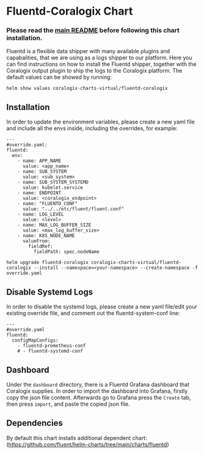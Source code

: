# Fluentd-Coralogix Chart
### Please read the [main README](https://github.com/coralogix/eng-integrations/blob/master/README.md) before following this chart installation.

Fluentd is a flexible data shipper with many available plugins and capabalities, that we are using as a logs shipper to our platform.
Here you can find instructions on how to install the Fluentd shipper, together with the Coralogix output plugin to ship the logs to the Coralogix platform.
The default values can be showed by running:
```
helm show values coralogix-charts-virtual/fluentd-coralogix 
```

## Installation 
In order to update the environment variables, please create a new yaml file and include all the envs inside, including the overrides, for example:
```
---
#override.yaml:
fluentd:
  env:
    - name: APP_NAME
      value: <app_name>
    - name: SUB_SYSTEM
      value: <sub_system>
    - name: SUB_SYSTEM_SYSTEMD
      value: kubelet.service
    - name: ENDPOINT
      value: <coralogix_endpoint>
    - name: "FLUENTD_CONF"
      value: "../../etc/fluent/fluent.conf"
    - name: LOG_LEVEL
      value: <level>
    - name: MAX_LOG_BUFFER_SIZE
      value: <max_log_buffer_size>
    - name: K8S_NODE_NAME
      valueFrom:
        fieldRef:
          fieldPath: spec.nodeName
```

```
helm upgrade fluentd-coralogix coralogix-charts-virtual/fluentd-coralogix --install --namespace=<your-namespace> --create-namespace -f override.yaml
```

## Disable Systemd Logs
In order to disable the systemd logs, please create a new yaml file/edit your existing override file, and comment out the fluentd-system-conf line:
```
---
#override.yaml
fluentd:
  configMapConfigs:
    - fluentd-prometheus-conf
    # - fluentd-systemd-conf
```

## Dashboard
Under the `dashboard` directory, there is a Fluentd Grafana dashboard that Coralogix supplies.
In order to import the dashboard into Grafana, firstly copy the json file content.
Afterwards go to Grafana press the `Create` tab, then press `import`, and paste the copied json file.

## Dependencies
By default this chart installs additional dependent chart:
(https://github.com/fluent/helm-charts/tree/main/charts/fluentd)